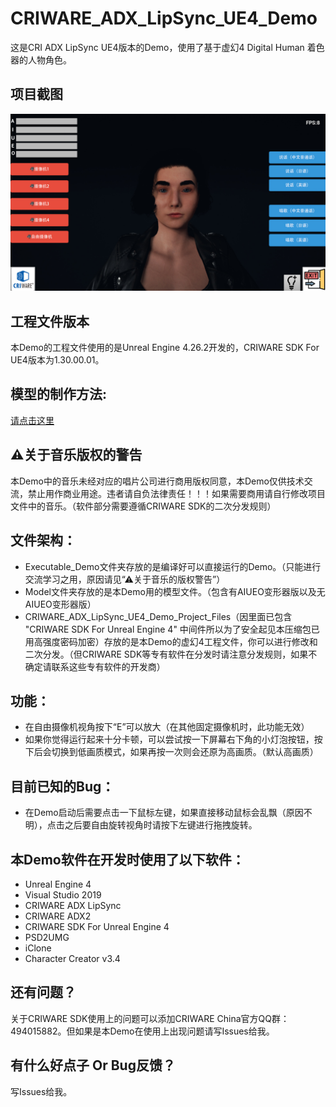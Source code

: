 # CRIWARE_ADX_LipSync_UE4_Demo


这是CRI ADX LipSync UE4版本的Demo，使用了基于虚幻4 Digital Human 着色器的人物角色。

## 项目截图

![](https://raw.githubusercontent.com/YuQing-Ding/CRIWARE_ADX2_LipSync_UE4_Demo/main/CRI_ADX_LipSync_DH_Demo%202021-09-13%2002-09-05-184.jpg?token=AQSMSOXZNNHDOD7ESNQT3XDBJAL7M)


## 工程文件版本
本Demo的工程文件使用的是Unreal Engine 4.26.2开发的，CRIWARE SDK For UE4版本为1.30.00.01。




## 模型的制作方法:
[请点击这里](https://www.bilibili.com/video/BV1o34y1D7yM)

## ⚠关于音乐版权的警告
本Demo中的音乐未经对应的唱片公司进行商用版权同意，本Demo仅供技术交流，禁止用作商业用途。违者请自负法律责任！！！如果需要商用请自行修改项目文件中的音乐。（软件部分需要遵循CRIWARE SDK的二次分发规则）

## 文件架构：
* Executable_Demo文件夹存放的是编译好可以直接运行的Demo。（只能进行交流学习之用，原因请见“⚠关于音乐的版权警告”）
* Model文件夹存放的是本Demo用的模型文件。（包含有AIUEO变形器版以及无AIUEO变形器版）
* CRIWARE_ADX_LipSync_UE4_Demo_Project_Files（因里面已包含 "CRIWARE SDK For Unreal Engine 4" 中间件所以为了安全起见本压缩包已用高强度密码加密）存放的是本Demo的虚幻4工程文件，你可以进行修改和二次分发。（但CRIWARE SDK等专有软件在分发时请注意分发规则，如果不确定请联系这些专有软件的开发商）

## 功能：
* 在自由摄像机视角按下“E”可以放大（在其他固定摄像机时，此功能无效）
* 如果你觉得运行起来十分卡顿，可以尝试按一下屏幕右下角的小灯泡按钮，按下后会切换到低画质模式，如果再按一次则会还原为高画质。（默认高画质）

## 目前已知的Bug：
* 在Demo启动后需要点击一下鼠标左键，如果直接移动鼠标会乱飘（原因不明），点击之后要自由旋转视角时请按下左键进行拖拽旋转。


## 本Demo软件在开发时使用了以下软件：
* Unreal Engine 4
* Visual Studio 2019
* CRIWARE ADX LipSync
* CRIWARE ADX2
* CRIWARE SDK For Unreal Engine 4
* PSD2UMG
* iClone
* Character Creator v3.4

## 还有问题？
关于CRIWARE SDK使用上的问题可以添加CRIWARE China官方QQ群：494015882。但如果是本Demo在使用上出现问题请写Issues给我。

## 有什么好点子 Or Bug反馈？
写Issues给我。
